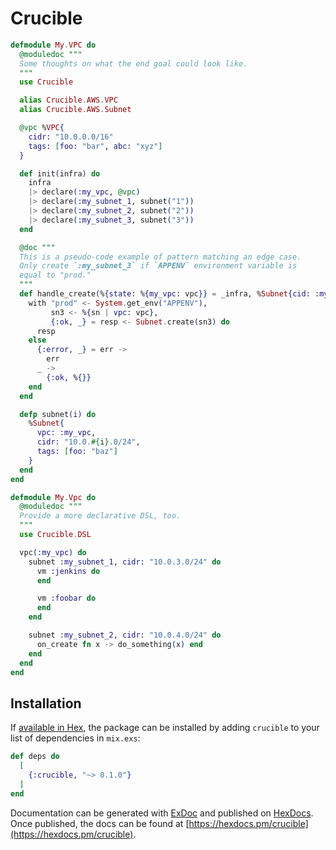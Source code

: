# Crucible

```elixir
defmodule My.VPC do
  @moduledoc """
  Some thoughts on what the end goal could look like.
  """
  use Crucible

  alias Crucible.AWS.VPC
  alias Crucible.AWS.Subnet

  @vpc %VPC{
    cidr: "10.0.0.0/16"
    tags: [foo: "bar", abc: "xyz"]
  }

  def init(infra) do
    infra
    |> declare(:my_vpc, @vpc)
    |> declare(:my_subnet_1, subnet("1"))
    |> declare(:my_subnet_2, subnet("2"))
    |> declare(:my_subnet_3, subnet("3"))
  end

  @doc """
  This is a pseudo-code example of pattern matching an edge case.
  Only create `:my_subnet_3` if `APPENV` environment variable is
  equal to "prod."
  """
  def handle_create(%{state: %{my_vpc: vpc}} = _infra, %Subnet{cid: :my_subnet_3} = sn) do
    with "prod" <- System.get_env("APPENV"),
         sn3 <- %{sn | vpc: vpc},
         {:ok, _} = resp <- Subnet.create(sn3) do
      resp
    else
      {:error, _} = err ->
        err
      _ ->
        {:ok, %{}}
    end
  end

  defp subnet(i) do
    %Subnet{
      vpc: :my_vpc,
      cidr: "10.0.#{i}.0/24",
      tags: [foo: "baz"]
    }
  end
end

defmodule My.Vpc do
  @moduledoc """
  Provide a more declarative DSL, too.
  """
  use Crucible.DSL

  vpc(:my_vpc) do
    subnet :my_subnet_1, cidr: "10.0.3.0/24" do
      vm :jenkins do
      end

      vm :foobar do
      end
    end

    subnet :my_subnet_2, cidr: "10.0.4.0/24" do
      on_create fn x -> do_something(x) end
    end
  end
end
```

## Installation

If [available in Hex](https://hex.pm/docs/publish), the package can be installed
by adding `crucible` to your list of dependencies in `mix.exs`:

```elixir
def deps do
  [
    {:crucible, "~> 0.1.0"}
  ]
end
```

Documentation can be generated with [ExDoc](https://github.com/elixir-lang/ex_doc)
and published on [HexDocs](https://hexdocs.pm). Once published, the docs can
be found at [https://hexdocs.pm/crucible](https://hexdocs.pm/crucible).
